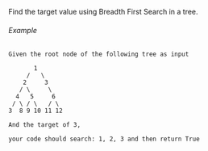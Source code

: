 Find the target value using Breadth First Search in a tree.

###### Example

```
Given the root node of the following tree as input

       1
     /   \
    2     3
   / \     \
  4   5     6
 / \ / \   / \
3  8 9 10 11 12

And the target of 3,

your code should search: 1, 2, 3 and then return True
```
